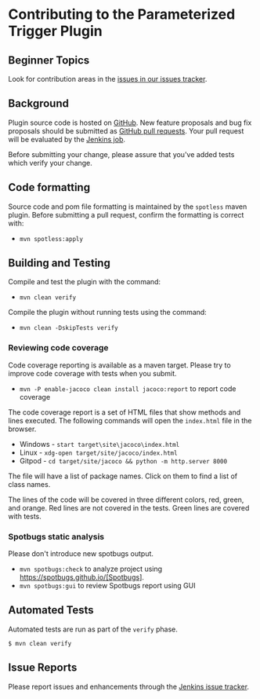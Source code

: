 # Contributing to the Parameterized Trigger Plugin

## Beginner Topics

Look for contribution areas in the
[issues in our issues tracker](https://issues.jenkins.io/issues/?jql=resolution%20is%20EMPTY%20and%20component%3D15592).

## Background

Plugin source code is hosted on [GitHub](https://github.com/jenkinsci/parameterized-trigger-plugin).
New feature proposals and bug fix proposals should be submitted as [GitHub pull requests](https://help.github.com/articles/creating-a-pull-request).
Your pull request will be evaluated by the [Jenkins job](https://ci.jenkins.io/job/Plugins/job/parameterized-trigger-plugin/).

Before submitting your change, please assure that you've added tests which verify your change.

## Code formatting

Source code and pom file formatting is maintained by the `spotless` maven plugin.
Before submitting a pull request, confirm the formatting is correct with:

* `mvn spotless:apply`

## Building and Testing

Compile and test the plugin with the command:

* `mvn clean verify`

Compile the plugin without running tests using the command:

* `mvn clean -DskipTests verify`

### Reviewing code coverage

Code coverage reporting is available as a maven target.
Please try to improve code coverage with tests when you submit.

* `mvn -P enable-jacoco clean install jacoco:report` to report code coverage

The code coverage report is a set of HTML files that show methods and lines executed.
The following commands will open the `index.html` file in the browser.

* Windows - `start target\site\jacoco\index.html`
* Linux - `xdg-open target/site/jacoco/index.html`
* Gitpod - `cd target/site/jacoco && python -m http.server 8000`

The file will have a list of package names.
Click on them to find a list of class names.

The lines of the code will be covered in three different colors, red, green, and orange.
Red lines are not covered in the tests.
Green lines are covered with tests.

### Spotbugs static analysis

Please don't introduce new spotbugs output.

* `mvn spotbugs:check` to analyze project using https://spotbugs.github.io/[Spotbugs].
* `mvn spotbugs:gui` to review Spotbugs report using GUI

## Automated Tests

Automated tests are run as part of the `verify` phase.

```
$ mvn clean verify
```

## Issue Reports

Please report issues and enhancements through the [Jenkins issue tracker](https://www.jenkins.io/participate/report-issue/redirect/#15592).
